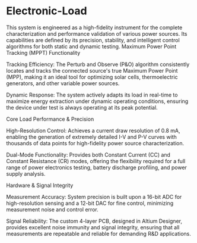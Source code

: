 # Electronic-Load
This system is engineered as a high-fidelity instrument for the complete characterization and performance validation of various power sources. Its capabilities are defined by its precision, stability, and intelligent control algorithms for both static and dynamic testing.
Maximum Power Point Tracking (MPPT) Functionality

Tracking Efficiency: The Perturb and Observe (P&O) algorithm consistently locates and tracks the connected source's true Maximum Power Point (MPP), making it an ideal tool for optimizing solar cells, thermoelectric generators, and other variable power sources.

Dynamic Response: The system actively adapts its load in real-time to maximize energy extraction under dynamic operating conditions, ensuring the device under test is always operating at its peak potential.

Core Load Performance & Precision

High-Resolution Control: Achieves a current draw resolution of 0.8 mA, enabling the generation of extremely detailed I-V and P-V curves with thousands of data points for high-fidelity power source characterization.

Dual-Mode Functionality: Provides both Constant Current (CC) and Constant Resistance (CR) modes, offering the flexibility required for a full range of power electronics testing, battery discharge profiling, and power supply analysis.

Hardware & Signal Integrity

Measurement Accuracy: System precision is built upon a 16-bit ADC for high-resolution sensing and a 12-bit DAC for fine control, minimizing measurement noise and control error.

Signal Reliability: The custom 4-layer PCB, designed in Altium Designer, provides excellent noise immunity and signal integrity, ensuring that all measurements are repeatable and reliable for demanding R&D applications.
